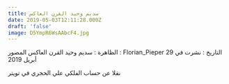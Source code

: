 ```yaml
---
title: سديم وحيد القرن العاكس
date: 2019-05-03T12:11:28.000Z
draft: 'false'
image: D5YmpR6WsAAbcF4.jpg
---
```


الظاهرة : سديم وحيد القرن العاكس
المصور : Florian_Pieper
التاريخ : نشرت في 29 أبريل 2019

نقلا عن حساب الفلكي علي الحجري في تويتر
